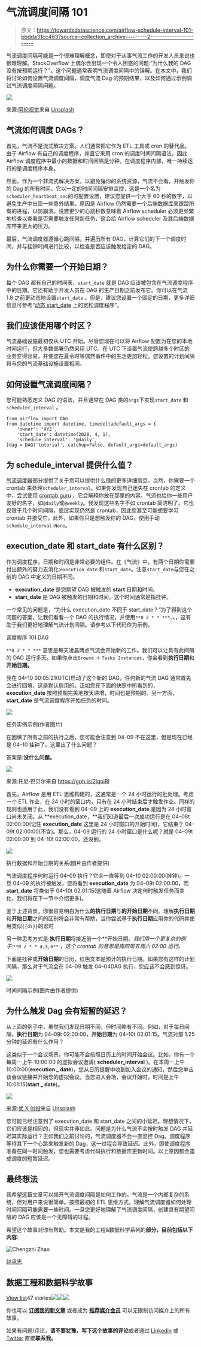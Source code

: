 # 气流调度间隔 101

> 原文：<https://towardsdatascience.com/airflow-schedule-interval-101-bbdda31cc463?source=collection_archive---------2----------------------->

气流调度间隔可能是一个很难理解概念，即使对于从事气流工作的开发人员来说也很难理解。StackOverflow 上偶尔会出现一个令人困惑的问题:“为什么我的 DAG 没有按预期运行？”。这个问题通常表明气流调度间隔中的误解。在本文中，我们将讨论如何设置气流调度间隔，调度气流 Dag 的预期结果，以及如何通过示例调试气流调度间隔问题。

![](img/c5a78898ebceece1fbb02d26ec0c22f8.png)

来源:[阿伦视觉](https://unsplash.com/@aronvisuals)来自 [Unsplash](https://unsplash.com/photos/BXOXnQ26B7o)

## 气流如何调度 DAGs？

首先，气流不是流式解决方案。人们通常把它作为 ETL 工具或 cron 的替代品。由于 Airflow 有自己的调度程序，并且它采用 cron 的调度时间间隔语法，因此 Airflow 调度程序中最小的数据和时间间隔是分钟。在调度程序内部，唯一持续运行的是调度程序本身。

然而，作为一个非流式解决方案，以避免锤你的系统资源，气流不会看，并触发你的 Dag 的所有时间。它以一定的时间间隔安排监控，这是一个名为`scheduler_heartbeat_sec`的可配置设置，建议您提供一个大于 60 秒的数字，以避免生产中出现一些意外结果。原因是 Airflow 仍然需要一个后端数据库来跟踪所有的进程，以防崩溃。设置更少的心跳秒数意味着 Airflow scheduler 必须更频繁地检查以查看是否需要触发任何新任务，这会给 Airflow scheduler 及其后端数据库带来更大的压力。

最后，气流调度器遵循心跳间隔，并遍历所有 DAG，计算它们的下一个调度时间，并与挂钟时间进行比较，以检查是否应该触发给定的 DAG。

## 为什么你需要一个开始日期？

每个 DAG 都有自己的时间表，`start_date` 就是 DAG 应该被包含在气流调度程序中的日期。它还有助于开发人员在 DAG 的生产日期之前发布它。你可以在气流 1.8 之前更动态地设置`start_date` 。但是，建议您设置一个固定的日期，更多详细信息可参考“[动态 start_date](https://github.com/apache/airflow/blob/master/UPDATING.md#less-forgiving-scheduler-on-dynamic-start_date) 上的宽松调度程序”。

## 我们应该使用哪个时区？

气流基础设施最初仅从 UTC 开始。尽管您现在可以将 Airflow 配置为在您的本地时间运行，但大多数部署仍然采用 UTC。在 UTC 下设置气流使跨越多个时区的业务变得容易，并使您在夏令时等偶然事件中的生活更加轻松。您设置的计划间隔将与您的气流基础设施设置相同。

## 如何设置气流调度间隔？

您可能熟悉定义 DAG 的语法，并且通常在 DAG 类的`args`下实现`start_date` 和`scheduler_interval` 。

```
from airflow import DAG
from datetime import datetime, timedeltadefault_args = {
    'owner': 'XYZ',
    'start_date': datetime(2020, 4, 1),
    'schedule_interval': '@daily',
}dag = DAG('tutorial', catchup=False, default_args=default_args)
```

## 为 schedule_interval 提供什么值？

[气流调度器](https://airflow.apache.org/docs/stable/scheduler.html)部分提供了关于您可以提供什么值的更多详细信息。当然，你需要一个 crontab 来处理`scheduler_interval`。如果你发现自己迷失在 crontab 的定义中，尝试使用 [crontab guru](https://crontab.guru/) ，它会解释你放在那里的内容。气流也给你一些用户友好的名字，如`@daily`或`@weekly`。我发现这些名字不如 crontab 简洁明了。它也仅限于几个时间间隔，底层实现仍然是 crontab，因此您甚至可能想要学习 crontab 并接受它。此外，如果你只是想触发你的 DAG，使用手动`schedule_interval:None`。

## execution_date 和 start_date 有什么区别？

作为调度程序，日期和时间是非常必要的组件。在《气流》中，有两个日期你需要付出额外的努力去消化:`execution_date` 和`start_date`。注意`start_date`与您在之前的 DAG 中定义的日期不同。

*   **execution_date** 是您期望 DAG 被触发的 **start** 日期和时间。
*   **start_date** 是 DAG 被触发的日期和时间，这个时间通常是指挂钟。

一个常见的问题是，“为什么 execution_date 不同于 start_date？”为了得到这个问题的答案，让我们看看一个 DAG 的执行情况，并使用`**0 2 * * ***`、**、**，这有助于我们更好地理解气流计划间隔。请参考以下代码作为示例。

调度程序 101 DAG

`**0 2 * * ***` 意思是每天凌晨两点气流会开始新的工作。我们可以让具有此间隔的 DAG 运行多天。如果你点击`Browse` → `Tasks Instances`，你会看到**执行日期**和**开始日期。**

我在 04–10 00:05:21(UTC)启动了这个新的 DAG，任何新的气流 DAG 通常首先会进行回填，这是默认启用的。正如您在下面的快照中所看到的， **execution_date** 按照预期完美地按天递增，时间也是预期的。另一方面， **start_date** 是气流调度程序开始任务的时间。

![](img/7f18dd54848ab569c7b3cd5be37bbd4a.png)

任务实例示例(作者图片)

在回填了所有之前的执行之后，您可能会注意到 04–09 不在这里，但是现在已经是 04–10 挂钟了。这里出了什么问题？

答案是:**没什么问题。**

![](img/0467c5ef8bfdcfdae7540f014da3ae84.png)

来源:托尼·巴贝尔来自 https://gph.is/2jqoiRI

首先，Airflow 是用 ETL 思维构建的，这通常是一个 24 小时运行的批处理。考虑一个 ETL 作业，在 24 小时的窗口内，只有在 24 小时结束后才触发作业。同样的规则也适用于此，我们没有看到 04–09 上的 **execution_date** 是因为 24 小时窗口尚未关闭。从 **execution_date，**我们知道最后一次成功运行是在 04–08t 02:00:00(记住 **execution_date** 这里是 24 小时窗口的开始时间)，它结束于 04–09t 02:00:00(不含)。那么，04-09 运行的 24 小时窗口是什么呢？就是 04–09t 02:00:00 到 04–10t 02:00:00，还没到。

![](img/862e80c2daaf1fac19099378ab680997.png)

执行数据和开始日期的关系(图片由作者提供)

气流调度程序何时运行 04–09 执行？它会一直等到 04–10 02:00:00(挂钟)。一旦 04–09 的执行被触发，您将看到 **execution_date** 为 04–09t 02:00:00，而 **start_date** 将类似于 04–10t 02:01:15(这随着 Airflow 决定何时触发任务而变化，我们将在下一节中介绍更多)。

鉴于上述背景，你很容易明白为什么**的执行日期**与**的开始日期**不同。理解**执行日期**和**开始日期**之间的区别将会非常有帮助，当你尝试基于**执行日期**应用你的代码并使用类似`{{ds}}`的宏时

另一种思考方式是:**执行日期**将接近前一个**开始日期。**我们用一个更复杂的例子:`**0 2 * * 4,5,6**` ，这个 crontab 的意思是周四周五周六 02:00 运行*。*

下面是挂钟或**开始日期**的日历，红色文本是预计的执行日期。如果您有这样的计划间隔，那么对于气流会在 04–09 触发 04–04DAG 执行，您应该不会感到惊讶。

![](img/3b403600fc5795e75379a7ecf4015d24.png)

时间间隔示例(图片由作者提供)

## 为什么触发 Dag 会有短暂的延迟？

从上面的例子中，虽然我们发现日期不同，但时间略有不同。例如，对于每日间隔，**执行日期**为 04–09t 02:00:00，**开始日期**为 04–10t 02:01:15。气流对那 1.25 分钟的延迟有什么作用？

这类似于一个会议场景。你可能不会按照日历上的时间开始会议。比如，你有一个每周一上午 10:00:00 的虚拟会议邀请( **scheduler_interval** )。在本周一上午 10:00:00(**execution _ date**)，您从日历提醒中收到加入会议的通知，然后您单击该会议链接并开始您的虚拟会议。当您进入会场，会议开始时，时间是上午 10:01:15(**start _ date**)。

![](img/c0d89e12430c726a9947d303f4eda4e3.png)

来源:[优 X 创投](https://unsplash.com/@youxventures)来自 [Unsplash](https://unsplash.com/photos/6awfTPLGaCE)

您可能已经注意到了 execution_date 和 start_date 之间的小延迟。理想情况下，它们应该是相同的，但现实并非如此。问题是为什么气流不会按时触发 DAG 并延迟其实际运行？正如我们之前讨论的，气流调度器不会一直监控 Dag。调度程序等待其下一个心跳来触发新的 Dag，这一过程会导致延迟。此外，即使调度程序准备在同一时间触发，您也需要考虑代码执行和数据库更新时间。以上原因都会造成调度的短暂延迟。

## 最终想法

我希望这篇文章可以揭开气流调度间隔是如何工作的。气流是一个内部复杂的系统，但对用户来说很简单。按照最初的 ETL 思维方式，理解气流调度器如何处理时间间隔可能需要一些时间。一旦您更好地理解了气流调度间隔，创建具有期望间隔的 DAG 应该是一个无障碍的过程。

希望这个故事对你有帮助。本文是我的工程&数据科学系列的**部分，目前包括以下内容:**

![Chengzhi Zhao](img/51b8d26809e870b4733e4e5b6d982a9f.png)

[赵承志](https://chengzhizhao.medium.com/?source=post_page-----bbdda31cc463--------------------------------)

## 数据工程和数据科学故事

[View list](https://chengzhizhao.medium.com/list/data-engineering-data-science-stories-ddab37f718e7?source=post_page-----bbdda31cc463--------------------------------)47 stories![](img/4ba0357365403d685da42e6cb90b2b7e.png)![](img/89f9120acd7a8b3a37b09537198b34ca.png)![](img/1f0d78b4e466ea21d6a5bd7a9f97c526.png)

你也可以 [**订阅我的新文章**](https://chengzhizhao.medium.com/subscribe) 或者成为 [**推荐媒介会员**](https://chengzhizhao.medium.com/membership) 可以无限制访问媒介上的所有故事。

如果有问题/评论，**请不要犹豫，写下这个故事的评论**或者通过 [Linkedin](https://www.linkedin.com/in/chengzhizhao/) 或 [Twitter](https://twitter.com/ChengzhiZhao) 直接**联系我。**